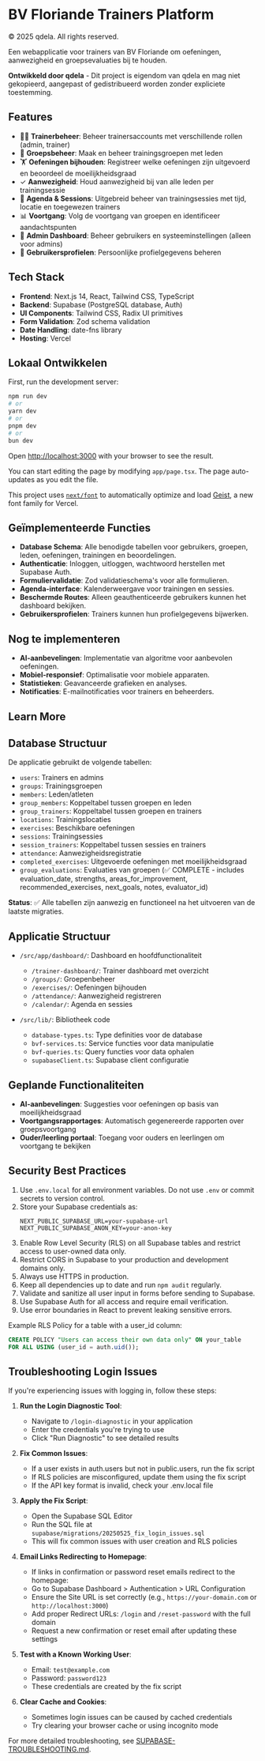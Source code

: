 # BV Floriande Trainers Platform

© 2025 qdela. All rights reserved.

Een webapplicatie voor trainers van BV Floriande om oefeningen, aanwezigheid en groepsevaluaties bij te houden.

**Ontwikkeld door qdela** - Dit project is eigendom van qdela en mag niet gekopieerd, aangepast of gedistribueerd worden zonder expliciete toestemming.

## Features

- 👩‍🏫 **Trainerbeheer**: Beheer trainersaccounts met verschillende rollen (admin, trainer)
- 👥 **Groepsbeheer**: Maak en beheer trainingsgroepen met leden
- 🏋️ **Oefeningen bijhouden**: Registreer welke oefeningen zijn uitgevoerd en beoordeel de moeilijkheidsgraad
- ✓ **Aanwezigheid**: Houd aanwezigheid bij van alle leden per trainingsessie
- 📅 **Agenda & Sessions**: Uitgebreid beheer van trainingsessies met tijd, locatie en toegewezen trainers
- 📊 **Voortgang**: Volg de voortgang van groepen en identificeer aandachtspunten
- 🔐 **Admin Dashboard**: Beheer gebruikers en systeeminstellingen (alleen voor admins)
- 👤 **Gebruikersprofielen**: Persoonlijke profielgegevens beheren

## Tech Stack

- **Frontend**: Next.js 14, React, Tailwind CSS, TypeScript
- **Backend**: Supabase (PostgreSQL database, Auth)
- **UI Components**: Tailwind CSS, Radix UI primitives
- **Form Validation**: Zod schema validation
- **Date Handling**: date-fns library
- **Hosting**: Vercel

## Lokaal Ontwikkelen

First, run the development server:

```bash
npm run dev
# or
yarn dev
# or
pnpm dev
# or
bun dev
```

Open [http://localhost:3000](http://localhost:3000) with your browser to see the result.

You can start editing the page by modifying `app/page.tsx`. The page auto-updates as you edit the file.

This project uses [`next/font`](https://nextjs.org/docs/app/building-your-application/optimizing/fonts) to automatically optimize and load [Geist](https://vercel.com/font), a new font family for Vercel.

## Geïmplementeerde Functies

- **Database Schema**: Alle benodigde tabellen voor gebruikers, groepen, leden, oefeningen, trainingen en beoordelingen.
- **Authenticatie**: Inloggen, uitloggen, wachtwoord herstellen met Supabase Auth.
- **Formuliervalidatie**: Zod validatieschema's voor alle formulieren.
- **Agenda-interface**: Kalenderweergave voor trainingen en sessies.
- **Beschermde Routes**: Alleen geauthenticeerde gebruikers kunnen het dashboard bekijken.
- **Gebruikersprofielen**: Trainers kunnen hun profielgegevens bijwerken.

## Nog te implementeren

- **AI-aanbevelingen**: Implementatie van algoritme voor aanbevolen oefeningen.
- **Mobiel-responsief**: Optimalisatie voor mobiele apparaten.
- **Statistieken**: Geavanceerde grafieken en analyses.
- **Notificaties**: E-mailnotificaties voor trainers en beheerders.

## Learn More

## Database Structuur

De applicatie gebruikt de volgende tabellen:

- `users`: Trainers en admins
- `groups`: Trainingsgroepen  
- `members`: Leden/atleten
- `group_members`: Koppeltabel tussen groepen en leden
- `group_trainers`: Koppeltabel tussen groepen en trainers
- `locations`: Trainingslocaties
- `exercises`: Beschikbare oefeningen
- `sessions`: Trainingsessies
- `session_trainers`: Koppeltabel tussen sessies en trainers
- `attendance`: Aanwezigheidsregistratie
- `completed_exercises`: Uitgevoerde oefeningen met moeilijkheidsgraad
- `group_evaluations`: Evaluaties van groepen (✅ COMPLETE - includes evaluation_date, strengths, areas_for_improvement, recommended_exercises, next_goals, notes, evaluator_id)

**Status**: ✅ Alle tabellen zijn aanwezig en functioneel na het uitvoeren van de laatste migraties.

## Applicatie Structuur

- `/src/app/dashboard/`: Dashboard en hoofdfunctionaliteit
  - `/trainer-dashboard/`: Trainer dashboard met overzicht
  - `/groups/`: Groepenbeheer
  - `/exercises/`: Oefeningen bijhouden
  - `/attendance/`: Aanwezigheid registreren
  - `/calendar/`: Agenda en sessies

- `/src/lib/`: Bibliotheek code
  - `database-types.ts`: Type definities voor de database
  - `bvf-services.ts`: Service functies voor data manipulatie
  - `bvf-queries.ts`: Query functies voor data ophalen
  - `supabaseClient.ts`: Supabase client configuratie

## Geplande Functionaliteiten

- **AI-aanbevelingen**: Suggesties voor oefeningen op basis van moeilijkheidsgraad
- **Voortgangsrapportages**: Automatisch gegenereerde rapporten over groepsvoortgang
- **Ouder/leerling portaal**: Toegang voor ouders en leerlingen om voortgang te bekijken

## Security Best Practices

1. Use `.env.local` for all environment variables. Do not use `.env` or commit secrets to version control.
2. Store your Supabase credentials as:
   ```
   NEXT_PUBLIC_SUPABASE_URL=your-supabase-url
   NEXT_PUBLIC_SUPABASE_ANON_KEY=your-anon-key
   ```
3. Enable Row Level Security (RLS) on all Supabase tables and restrict access to user-owned data only.
4. Restrict CORS in Supabase to your production and development domains only.
5. Always use HTTPS in production.
6. Keep all dependencies up to date and run `npm audit` regularly.
7. Validate and sanitize all user input in forms before sending to Supabase.
8. Use Supabase Auth for all access and require email verification.
9. Use error boundaries in React to prevent leaking sensitive errors.

Example RLS Policy for a table with a user_id column:
```sql
CREATE POLICY "Users can access their own data only" ON your_table
FOR ALL USING (user_id = auth.uid());
```

## Troubleshooting Login Issues

If you're experiencing issues with logging in, follow these steps:

1. **Run the Login Diagnostic Tool**:
   - Navigate to `/login-diagnostic` in your application
   - Enter the credentials you're trying to use
   - Click "Run Diagnostic" to see detailed results

2. **Fix Common Issues**:
   - If a user exists in auth.users but not in public.users, run the fix script
   - If RLS policies are misconfigured, update them using the fix script
   - If the API key format is invalid, check your .env.local file

3. **Apply the Fix Script**:
   - Open the Supabase SQL Editor
   - Run the SQL file at `supabase/migrations/20250525_fix_login_issues.sql`
   - This will fix common issues with user creation and RLS policies

4. **Email Links Redirecting to Homepage**:
   - If links in confirmation or password reset emails redirect to the homepage:
   - Go to Supabase Dashboard > Authentication > URL Configuration
   - Ensure the Site URL is set correctly (e.g., `https://your-domain.com` or `http://localhost:3000`)
   - Add proper Redirect URLs: `/login` and `/reset-password` with the full domain
   - Request a new confirmation or reset email after updating these settings

5. **Test with a Known Working User**:
   - Email: `test@example.com`
   - Password: `password123`
   - These credentials are created by the fix script

6. **Clear Cache and Cookies**:
   - Sometimes login issues can be caused by cached credentials
   - Try clearing your browser cache or using incognito mode

For more detailed troubleshooting, see [SUPABASE-TROUBLESHOOTING.md](./SUPABASE-TROUBLESHOOTING.md).
